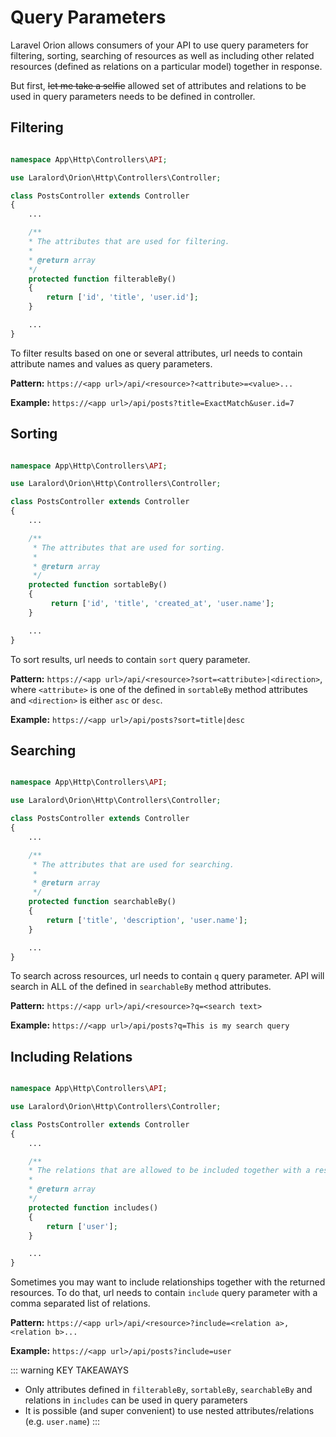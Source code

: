 # Query Parameters
Laravel Orion allows consumers of your API to use query parameters for filtering, sorting, searching of resources as well as including other related resources (defined as relations on a particular model) together in response.

But first, <s>let me take a selfie</s> allowed set of attributes and relations to be used in query parameters needs to be defined in controller.

## Filtering

```php

namespace App\Http\Controllers\API;

use Laralord\Orion\Http\Controllers\Controller;

class PostsController extends Controller
{
    ...

    /**
    * The attributes that are used for filtering.
    *
    * @return array
    */
    protected function filterableBy()
    {
        return ['id', 'title', 'user.id'];
    }

    ...
}
```

To filter results based on one or several attributes, url needs to contain attribute names and values as query parameters.

<b>Pattern:</b> `https://<app url>/api/<resource>?<attribute>=<value>...`

<b>Example:</b> `https://<app url>/api/posts?title=ExactMatch&user.id=7`

## Sorting

```php

namespace App\Http\Controllers\API;

use Laralord\Orion\Http\Controllers\Controller;

class PostsController extends Controller
{
    ... 

    /**
     * The attributes that are used for sorting.
     *
     * @return array
     */
    protected function sortableBy()
    {
         return ['id', 'title', 'created_at', 'user.name'];
    }

    ...
}
```

To sort results, url needs to contain `sort` query parameter.

<b>Pattern:</b> `https://<app url>/api/<resource>?sort=<attribute>|<direction>`, where `<attribute>` is one of the defined in `sortableBy` method attributes and `<direction>` is either `asc` or `desc`.

<b>Example:</b> `https://<app url>/api/posts?sort=title|desc`


## Searching

```php

namespace App\Http\Controllers\API;

use Laralord\Orion\Http\Controllers\Controller;

class PostsController extends Controller
{
    ... 

    /**
     * The attributes that are used for searching.
     *
     * @return array
     */
    protected function searchableBy()
    {
        return ['title', 'description', 'user.name'];
    }

    ...
}
```

To search across resources, url needs to contain `q` query parameter. API will search in ALL of the defined in `searchableBy` method attributes.

<b>Pattern:</b> `https://<app url>/api/<resource>?q=<search text>`

<b>Example:</b> `https://<app url>/api/posts?q=This is my search query`

## Including Relations

```php

namespace App\Http\Controllers\API;

use Laralord\Orion\Http\Controllers\Controller;

class PostsController extends Controller
{
    ... 

    /**
    * The relations that are allowed to be included together with a resource.
    *
    * @return array
    */
    protected function includes()
    {
        return ['user'];
    }

    ...
}
```

Sometimes you may want to include relationships together with the returned resources. To do that, url needs to contain `include` query parameter with a comma separated list of relations.

<b>Pattern:</b> `https://<app url>/api/<resource>?include=<relation a>,<relation b>...`

<b>Example:</b> `https://<app url>/api/posts?include=user`

::: warning KEY TAKEAWAYS
* Only attributes defined in `filterableBy`, `sortableBy`, `searchableBy` and relations in `includes` can be used in query parameters
* It is possible (and super convenient) to use nested attributes/relations (e.g. `user.name`)
:::